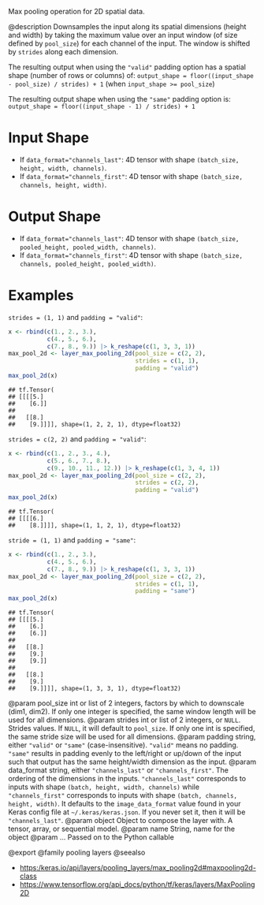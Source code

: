 Max pooling operation for 2D spatial data.

@description
Downsamples the input along its spatial dimensions (height and width)
by taking the maximum value over an input window
(of size defined by `pool_size`) for each channel of the input.
The window is shifted by `strides` along each dimension.

The resulting output when using the `"valid"` padding option has a spatial
shape (number of rows or columns) of:
`output_shape = floor((input_shape - pool_size) / strides) + 1`
(when `input_shape >= pool_size`)

The resulting output shape when using the `"same"` padding option is:
`output_shape = floor((input_shape - 1) / strides) + 1`

# Input Shape
- If `data_format="channels_last"`:
    4D tensor with shape `(batch_size, height, width, channels)`.
- If `data_format="channels_first"`:
    4D tensor with shape `(batch_size, channels, height, width)`.

# Output Shape
- If `data_format="channels_last"`:
    4D tensor with shape
    `(batch_size, pooled_height, pooled_width, channels)`.
- If `data_format="channels_first"`:
    4D tensor with shape
    `(batch_size, channels, pooled_height, pooled_width)`.

# Examples
`strides = (1, 1)` and `padding = "valid"`:


```r
x <- rbind(c(1., 2., 3.),
           c(4., 5., 6.),
           c(7., 8., 9.)) |> k_reshape(c(1, 3, 3, 1))
max_pool_2d <- layer_max_pooling_2d(pool_size = c(2, 2),
                                    strides = c(1, 1),
                                    padding = "valid")
max_pool_2d(x)
```

```
## tf.Tensor(
## [[[[5.]
##    [6.]]
##
##   [[8.]
##    [9.]]]], shape=(1, 2, 2, 1), dtype=float32)
```

`strides = c(2, 2)` and `padding = "valid"`:


```r
x <- rbind(c(1., 2., 3., 4.),
           c(5., 6., 7., 8.),
           c(9., 10., 11., 12.)) |> k_reshape(c(1, 3, 4, 1))
max_pool_2d <- layer_max_pooling_2d(pool_size = c(2, 2),
                                    strides = c(2, 2),
                                    padding = "valid")
max_pool_2d(x)
```

```
## tf.Tensor(
## [[[[6.]
##    [8.]]]], shape=(1, 1, 2, 1), dtype=float32)
```

`stride = (1, 1)` and `padding = "same"`:


```r
x <- rbind(c(1., 2., 3.),
           c(4., 5., 6.),
           c(7., 8., 9.)) |> k_reshape(c(1, 3, 3, 1))
max_pool_2d <- layer_max_pooling_2d(pool_size = c(2, 2),
                                    strides = c(1, 1),
                                    padding = "same")
max_pool_2d(x)
```

```
## tf.Tensor(
## [[[[5.]
##    [6.]
##    [6.]]
##
##   [[8.]
##    [9.]
##    [9.]]
##
##   [[8.]
##    [9.]
##    [9.]]]], shape=(1, 3, 3, 1), dtype=float32)
```

@param pool_size int or list of 2 integers, factors by which to downscale
    (dim1, dim2). If only one integer is specified, the same
    window length will be used for all dimensions.
@param strides int or list of 2 integers, or `NULL`. Strides values. If `NULL`,
    it will default to `pool_size`. If only one int is specified, the
    same stride size will be used for all dimensions.
@param padding string, either `"valid"` or `"same"` (case-insensitive).
    `"valid"` means no padding. `"same"` results in padding evenly to
    the left/right or up/down of the input such that output has the same
    height/width dimension as the input.
@param data_format string, either `"channels_last"` or `"channels_first"`.
    The ordering of the dimensions in the inputs. `"channels_last"`
    corresponds to inputs with shape `(batch, height, width, channels)`
    while `"channels_first"` corresponds to inputs with shape
    `(batch, channels, height, width)`. It defaults to the
    `image_data_format` value found in your Keras config file at
    `~/.keras/keras.json`. If you never set it, then it will be
    `"channels_last"`.
@param object Object to compose the layer with. A tensor, array, or sequential model.
@param name String, name for the object
@param ... Passed on to the Python callable

@export
@family pooling layers
@seealso
+ <https:/keras.io/api/layers/pooling_layers/max_pooling2d#maxpooling2d-class>
+ <https://www.tensorflow.org/api_docs/python/tf/keras/layers/MaxPooling2D>
